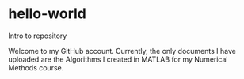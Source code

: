 # hello-world
Intro to repository

Welcome to my GitHub account. Currently, the only documents I have uploaded are the Algorithms I created in MATLAB for my Numerical Methods course.
